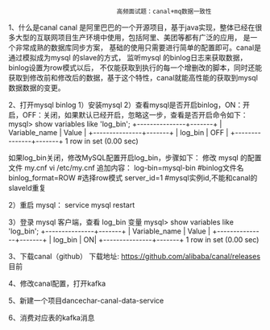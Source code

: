                                   高频面试题：canal+mq数据一致性
1、什么是canal
canal 是阿里巴巴的一个开源项目，基于java实现，整体已经在很多大型的互联网项目生产环境中使用，包括阿里、美团等都有广泛的应用， 是一个非常成熟的数据库同步方案，
基础的使用只需要进行简单的配置即可。canal是通过模拟成为mysql 的slave的方式， 监听mysql 的binlog日志来获取数据，binlog设置为row模式以后，
不仅能获取到执行的每一个增删改的脚本，同时还能获取到修改前和修改后的数据，基于这个特性，canal就能高性能的获取到mysql数据数据的变更。

2、打开mysql binlog
1）安装mysql
2）查看mysql是否开启binlog，ON：开启，OFF：关闭，如果默认已经开启，忽略这一步，查看是否开启命令如下：
mysql> show variables like 'log_bin';
+---------------+-------+
| Variable_name | Value |
+---------------+-------+
| log_bin       | OFF   |
+---------------+-------+
1 row in set (0.00 sec)

如果log_bin关闭，修改MySQL配置开启log_bin，步骤如下：
修改 mysql 的配置文件 my.cnf
vi /etc/my.cnf
追加内容：
log-bin=mysql-bin     #binlog文件名
binlog_format=ROW     #选择row模式
server_id=1           #mysql实例id,不能和canal的slaveId重复

2）重启 mysql：
service mysql restart

3）登录 mysql 客户端，查看 log_bin 变量
mysql> show variables like 'log_bin';
+---------------+-------+
| Variable_name | Value |
+---------------+-------+
| log_bin       | ON|
+---------------+-------+
1 row in set (0.00 sec)

3、下载canal（github）
下载地址: https://github.com/alibaba/canal/releases
目前

4、修改canal配置，打开kafka

5、新建一个项目dancechar-canal-data-service

6、消费对应表的kafka消息










